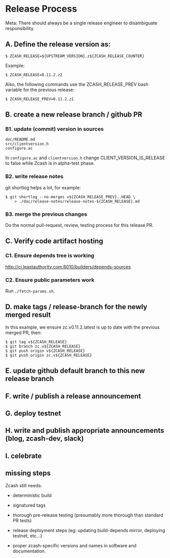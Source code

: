 Release Process
====================
Meta: There should always be a single release engineer to disambiguate responsibility.

## A. Define the release version as:

    $ ZCASH_RELEASE=${UPSTREAM_VERSION}.z${ZCASH_RELEASE_COUNTER}
    
Example:

    $ ZCASH_RELEASE=0.11.2.z2
    
Also, the following commands use the ZCASH_RELEASE_PREV bash variable for the previous release:

    $ ZCASH_RELEASE_PREV=0.11.2.z1
    
## B. create a new release branch / github PR
### B1. update (commit) version in sources

    doc/README.md
    src/clientversion.h
    configure.ac
    
In `configure.ac` and `clientversion.h` change CLIENT_VERSION_IS_RELEASE to
false while Zcash is in alpha-test phase.

### B2. write release notes

git shortlog helps a lot, for example:

    $ git shortlog --no-merges v${ZCASH_RELEASE_PREV}..HEAD \
        > ./doc/release-notes/release-notes-${ZCASH_RELEASE}.md
        
### B3. merge the previous changes

Do the normal pull-request, review, testing process for this release PR.

## C. Verify code artifact hosting

### C1. Ensure depends tree is working

http://ci.leastauthority.com:8010/builders/depends-sources

### C2. Ensure public parameters work

Run `./fetch-params.sh`.

## D. make tags / release-branch for the newly merged result

In this example, we ensure zc.v0.11.2.latest is up to date with the
previous merged PR, then:

    $ git tag v${ZCASH_RELEASE}
    $ git branch zc.v${ZCASH_RELEASE}
    $ git push origin v${ZCASH_RELEASE}
    $ git push origin zc.v${ZCASH_RELEASE}
    
## E. update github default branch to this new release branch
## F. write / publish a release announcement
## G. deploy testnet
## H. write and publish appropriate announcements (blog, zcash-dev, slack)
## I. celebrate
## missing steps

Zcash still needs:

* deterministic build

* signatured tags

* thorough pre-release testing (presumably more thorough than standard PR tests)

* release deployment steps (eg: updating build-depends mirror, deploying testnet, etc...)

* proper zcash-specific versions and names in software and documentation.
